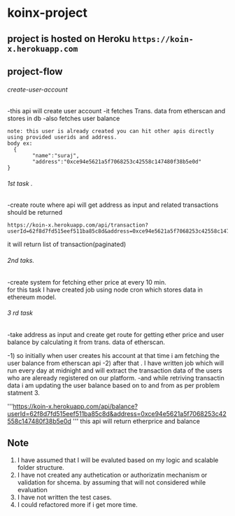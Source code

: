 # koinx-project
## project is hosted on Heroku ```https://koin-x.herokuapp.com```

## project-flow 
###### create-user-account
-this api will create user account
-it fetches Trans. data from etherscan and stores in db 
-also fetches user balance

``` https://koin-x.herokuapp.com/api/create-account
note: this user is already created you can hit other apis directly using provided userids and address.
body ex:
  {
        "name":"suraj",
        "address":"0xce94e5621a5f7068253c42558c147480f38b5e0d"
}
```

###### 1st task .
-create route where api will get address as input and related transactions should be returned 

``` 
https://koin-x.herokuapp.com/api/transaction?userId=62f8d7fd515eef511ba85c8d&address=0xce94e5621a5f7068253c42558c147480f38b5e0d&page=0
```
it will return list of transaction(paginated)

###### 2nd taks.
-create system for fetching ether price at every 10 min.  
for this task I have created job using node cron which stores data in ethereum model.

###### 3 rd task 
-take address as input and create get route for getting ether price and user balance by calculating it from trans. data of etherscan.

-1) so initially when user creates his account at that time i am fetching the user balance from etherscan api
-2) after that . I have written job which will run every day at midnight and will extract the transaction data of the users who are aleready registered on our platform.
-and while retriving transactin data i am updating the user balance based on to and from as per problem statment 3.

'''https://koin-x.herokuapp.com/api/balance?userId=62f8d7fd515eef511ba85c8d&address=0xce94e5621a5f7068253c42558c147480f38b5e0d '''
this api will return etherprice and balance

## Note
1) I have assumed that I will be evaluted based on my logic and scalable folder structure.
2) I have not created any authetication or authorizatin mechanism or validation for shcema. by assuming that will not considered while evaluation
3) I have not written the test cases.
4) I could refactored more if i get more time.
